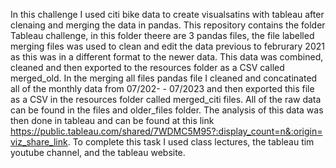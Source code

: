 In this challenge I used citi bike data to create visualsatins with tableau after clenaing and merging the data in pandas. This repository contains the folder Tableau challenge, in this folder theere are 3 pandas files, the file labelled merging files was used to clean and edit the data previous to februrary 2021 as this was in a different format to the newer data. This data was combined, cleaned and then exported to the resources folder as a CSV called merged_old. In the merging all files pandas file I cleaned and concatinated all of the monthly data from 07/202- - 07/2023 and then exported this file as a CSV in the resources folder called merged_citi files. All of the raw data can be found in the files and older_files folder. The analysis of this data was then done in  tableau and can be found at this link https://public.tableau.com/shared/7WDMC5M95?:display_count=n&:origin=viz_share_link. To complete this task I used class lectures, the tableau tim youtube channel, and the tableau website.
